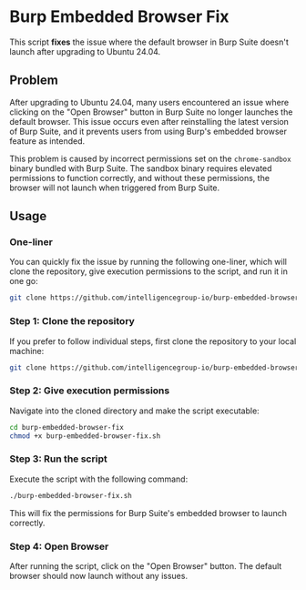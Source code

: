 # Burp Embedded Browser Fix

This script **fixes** the issue where the default browser in Burp Suite doesn't launch after upgrading to Ubuntu 24.04.

## Problem

After upgrading to Ubuntu 24.04, many users encountered an issue where clicking on the "Open Browser" button in Burp Suite no longer launches the default browser. This issue occurs even after reinstalling the latest version of Burp Suite, and it prevents users from using Burp's embedded browser feature as intended.

This problem is caused by incorrect permissions set on the `chrome-sandbox` binary bundled with Burp Suite. The sandbox binary requires elevated permissions to function correctly, and without these permissions, the browser will not launch when triggered from Burp Suite.

## Usage

### One-liner

You can quickly fix the issue by running the following one-liner, which will clone the repository, give execution permissions to the script, and run it in one go:

```bash
git clone https://github.com/intelligencegroup-io/burp-embedded-browser-fix.git && cd burp-embedded-browser-fix && chmod +x burp-embedded-browser-fix.sh && ./burp-embedded-browser-fix.sh
```

### Step 1: Clone the repository

If you prefer to follow individual steps, first clone the repository to your local machine:

```bash
git clone https://github.com/intelligencegroup-io/burp-embedded-browser-fix.git
```

### Step 2: Give execution permissions

Navigate into the cloned directory and make the script executable:

```bash
cd burp-embedded-browser-fix
chmod +x burp-embedded-browser-fix.sh
```

### Step 3: Run the script

Execute the script with the following command:

```bash
./burp-embedded-browser-fix.sh
```

This will fix the permissions for Burp Suite's embedded browser to launch correctly.

### Step 4: Open Browser

After running the script, click on the "Open Browser" button. The default browser should now launch without any issues.
